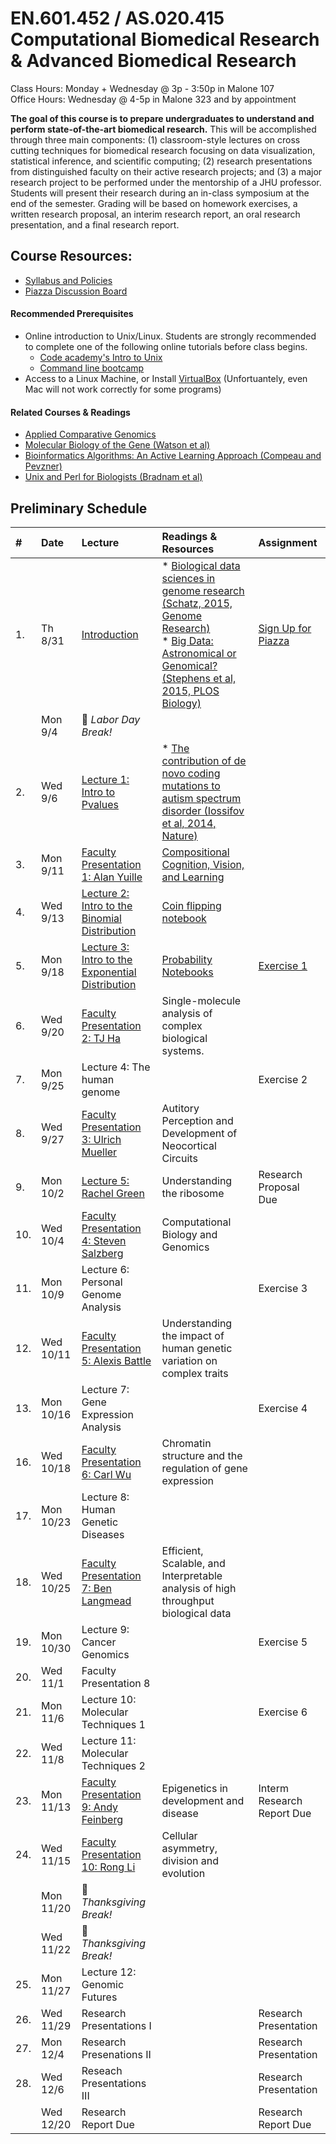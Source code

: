 # EN.601.452 / AS.020.415 Computational Biomedical Research &amp; Advanced Biomedical Research
Class Hours: Monday + Wednesday @ 3p - 3:50p in Malone 107 <br>
Office Hours: Wednesday @ 4-5p in Malone 323 and by appointment

**The goal of this course is to prepare undergraduates to understand and perform state-of-the-art biomedical research.** This will be accomplished through three main components: (1) classroom-style lectures on cross cutting techniques for biomedical research focusing on data visualization, statistical inference, and scientific computing; (2) research presentations from distinguished faculty on their active research projects; and (3) a major research project to be performed under the mentorship of a JHU professor. Students will present their research during an in-class symposium at the end of the semester. Grading will be based on homework exercises, a written research proposal, an interim research report, an oral research presentation, and a final research report.

## Course Resources:
- [Syllabus and Policies](https://github.com/schatzlab/biomedicalresearch/tree/master/policies)
- [Piazza Discussion Board](https://piazza.com/jhu/fall2017/601452/home)

#### Recommended Prerequisites
- Online introduction to Unix/Linux. Students are strongly recommended to complete one of the following online tutorials before class begins. 
  - [Code academy's Intro to Unix](https://www.codecademy.com/en/courses/learn-the-command-line/lessons/environment/exercises/bash-profile)
  - [Command line bootcamp](http://rik.smith-unna.com/command_line_bootcamp/?id=9xnbkx6eaof)
- Access to a Linux Machine, or Install [VirtualBox](https://github.com/schatzlab/appliedgenomics/blob/master/assignments/virtualbox.md) (Unfortuantely, even Mac will not work correctly for some programs)

#### Related Courses & Readings
- [Applied Comparative Genomics](https://github.com/schatzlab/appliedgenomics)
- [Molecular Biology of the Gene (Watson et al)](https://www.amazon.com/Molecular-Biology-Gene-James-Watson/dp/0321762436/ref=pd_lpo_sbs_14_t_0?_encoding=UTF8&psc=1&refRID=R6A5BW06E5RJB7GVSNPY)
- [Bioinformatics Algorithms: An Active Learning Approach (Compeau and Pevzner)](https://www.amazon.com/Bioinformatics-Algorithms-Active-Learning-Approach/dp/0990374602)
- [Unix and Perl for Biologists (Bradnam et al)](http://korflab.ucdavis.edu/Unix_and_Perl/)

## Preliminary Schedule
| # | Date | Lecture | Readings & Resources | Assignment |
|:--|:-----|:--------|:---------------------|:-----------|
|1. | Th 8/31 | [Introduction](https://github.com/schatzlab/biomedicalresearch/blob/master/lectures/01.Introduction/01.Introduction.pdf) | * [Biological data sciences in genome research (Schatz, 2015, Genome Research)](http://genome.cshlp.org/content/25/10/1417.full) <br> * [Big Data: Astronomical or Genomical? (Stephens et al, 2015, PLOS Biology)](http://journals.plos.org/plosbiology/article?id=10.1371/journal.pbio.1002195) | [Sign Up for Piazza]() |
| | Mon 9/4  | &#x1F538; *Labor Day Break!* | | |
|2. | Wed 9/6  | [Lecture 1: Intro to Pvalues](https://github.com/schatzlab/biomedicalresearch/blob/master/lectures/02.Pvalues/02.Pvalues.pdf) | * [The contribution of de novo coding mutations to autism spectrum disorder (Iossifov et al, 2014, Nature)](http://www.nature.com/nature/journal/vaop/ncurrent/full/nature13908.html) | |
|3. | Mon 9/11 | [Faculty Presentation 1: Alan Yuille](http://www.cs.jhu.edu/~ayuille/) | [Compositional Cognition, Vision, and Learning](http://www.cs.jhu.edu/~ayuille/) | |
|4. | Wed 9/13 | [Lecture 2: Intro to the Binomial Distribution](https://github.com/schatzlab/biomedicalresearch/blob/master/lectures/04.ProgrammingPvalues/04.Pvalues2.pdf) | [Coin flipping notebook](https://github.com/schatzlab/biomedicalresearch/blob/master/lectures/04.ProgrammingPvalues/coinflip.ipynb) | |
|5. | Mon 9/18 | [Lecture 3: Intro to the Exponential Distribution](https://github.com/schatzlab/biomedicalresearch/tree/master/lectures/05.BinomialExponential) | [Probability Notebooks](https://github.com/schatzlab/biomedicalresearch/tree/master/lectures/05.BinomialExponential) | [Exercise 1](https://github.com/schatzlab/biomedicalresearch/tree/master/assignments/assignment1) |
|6. | Wed 9/20 | [Faculty Presentation 2: TJ Ha](https://www.bme.jhu.edu/faculty_staff/taekjip-ha-phd/) | Single-molecule analysis of complex biological systems. | |
|7. | Mon 9/25 | Lecture 4: The human genome | | Exercise 2 |
|8. | Wed 9/27 | [Faculty Presentation 3: Ulrich Mueller](http://neuroscience.jhu.edu/research/faculty/129) | Autitory Perception and Development of Neocortical Circuits | |
|9. | Mon 10/2 | [Lecture 5: Rachel Green](http://pages.jh.edu/~greenlab/) | Understanding the ribosome | Research Proposal Due |
|10. | Wed 10/4 | [Faculty Presentation 4: Steven Salzberg](https://salzberg-lab.org/) | Computational Biology and Genomics | |
|11. | Mon 10/9 | Lecture 6: Personal Genome Analysis | | Exercise 3 |
|12. | Wed 10/11 | [Faculty Presentation 5: Alexis Battle](http://battlelab.jhu.edu) | Understanding the impact of human genetic variation on complex traits | |
|13. | Mon 10/16 | Lecture 7: Gene Expression Analysis | | Exercise 4|
|16. | Wed 10/18 | [Faculty Presentation 6: Carl Wu](http://bio.jhu.edu/directory/carl-wu/) | Chromatin structure and the regulation of gene expression | |
|17. | Mon 10/23 | Lecture 8: Human Genetic Diseases | |  |
|18. | Wed 10/25 | [Faculty Presentation 7: Ben Langmead](http://www.langmead-lab.org/) | Efficient, Scalable, and Interpretable analysis of high throughput biological data | |
|19. | Mon 10/30 | Lecture 9: Cancer Genomics | | Exercise 5 |
|20. | Wed 11/1 | Faculty Presentation 8 | | |
|21. | Mon 11/6 | Lecture 10: Molecular Techniques 1 | | Exercise 6 |
|22. | Wed 11/8 | Lecture 11: Molecular Techniques 2 | | |
|23. | Mon 11/13 | [Faculty Presentation 9: Andy Feinberg](http://www.hopkinsmedicine.org/profiles/results/directory/profile/5351655/andrew-feinberg-1) | Epigenetics in development and disease | Interm Research Report Due |
|24. | Wed 11/15 | [Faculty Presentation 10: Rong Li](https://ronglilab.johnshopkins.edu/) | Cellular asymmetry, division and evolution| |
| | Mon 11/20 | &#x1F538; *Thanksgiving Break!* | | |
| | Wed 11/22 | &#x1F538; *Thanksgiving Break!* | | |
|25. | Mon 11/27 | Lecture 12: Genomic Futures | | |
|26. | Wed 11/29 | Research Presentations I | | Research Presentation |
|27. | Mon 12/4  | Research Presenations II | | Research Presentation |
|28. | Wed 12/6  | Reseach Presentations III | | Research Presentation |
|    | Wed 12/20 | Research Report Due | | Research Report Due |

